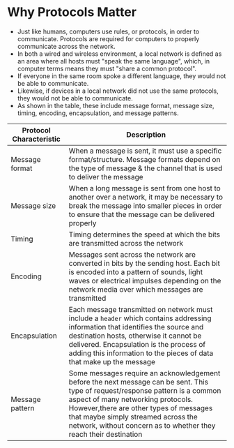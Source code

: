 # Why Protocols Matter

- Just like humans, computers use rules, or protocols, in order to communicate. Protocols are required for computers to properly communicate across the network.
- In both a wired and wireless environment, a local network is defined as an area where all hosts must "speak the same language", which, in computer terms means they must "share a common protocol".
- If everyone in the same room spoke a different language, they would not be able to communicate.
- Likewise, if devices in a local network did not use the same protocols, they would not be able to communicate.
- As shown in the table, these include message format, message size, timing, encoding, encapsulation, and message patterns.

| Protocol Characteristic | Description |
| --- | --- |
| Message format | When a message is sent, it must use a specific format/structure. Message formats depend on the type of message & the channel that is used to deliver the message |
| Message size | When a long message is sent from one host to another over a network, it may be necessary to break the message into smaller pieces in order to ensure that the message can be delivered properly |
| Timing | Timing determines the speed at which the bits are transmitted across the network |
| Encoding | Messages sent across the network are converted in bits by the sending host. Each bit is encoded into a pattern of sounds, light waves or electrical impulses depending on the network media over which messages are transmitted |
| Encapsulation | Each message transmitted on network must include a `header` which contains addressing information that identifies the source and destination hosts, otherwise it cannot be delivered. Encapsulation is the process of adding this information to the pieces of data that make up the message |
| Message pattern | Some messages require an acknowledgement before the next message can be sent. This type of request/response pattern is a common aspect of many networking protocols. However,there are other types of messages that maybe simply streamed across the network, without concern as to whether they reach their destination |
